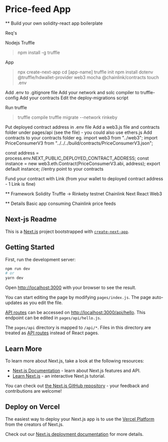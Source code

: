 # Price-feed App

\*\* Build your own solidity-react app boilerplate

Req's

Nodejs
Truffle

> npm install -g truffle

App

> npx create-next-app
> cd [app-name]
> truffle init
> npm install dotenv @truffle/hdwallet-provider web3 mocha @chainlink/contracts
> touch .env

Add .env to .gitignore file
Add your network and solc compiler to truffle-config
Add your contracts
Edit the deploy-migrations script

Run truffle

> truffle compile
> truffle migrate --network rinkeby

Put deployed contract address in .env file
Add a web3.js file and contracts folder under pages/api (see the file) - you could also use ethers.js
Add contracts to your contracts folder
eg.
import web3 from "../web3";
import PriceConsumerV3 from "../../../build/contracts/PriceConsumerV3.json";

const address = process.env.NEXT_PUBLIC_DEPLOYED_CONTRACT_ADDRESS;
const instance = new web3.eth.Contract(PriceConsumerV3.abi, address);
export default instance; //entry point to your contracts

Fund your contract with Link (from your wallet to deployed contract address - 1 Link is fine)

\*\* Framework
Solidity
Truffle -> Rinkeby testnet
Chainlink
Next
React
Web3

\*\* Details
Basic app consuming Chainlink price feeds

## Next-js Readme

This is a [Next.js](https://nextjs.org/) project bootstrapped with [`create-next-app`](https://github.com/vercel/next.js/tree/canary/packages/create-next-app).

## Getting Started

First, run the development server:

```bash
npm run dev
# or
yarn dev
```

Open [http://localhost:3000](http://localhost:3000) with your browser to see the result.

You can start editing the page by modifying `pages/index.js`. The page auto-updates as you edit the file.

[API routes](https://nextjs.org/docs/api-routes/introduction) can be accessed on [http://localhost:3000/api/hello](http://localhost:3000/api/hello). This endpoint can be edited in `pages/api/hello.js`.

The `pages/api` directory is mapped to `/api/*`. Files in this directory are treated as [API routes](https://nextjs.org/docs/api-routes/introduction) instead of React pages.

## Learn More

To learn more about Next.js, take a look at the following resources:

- [Next.js Documentation](https://nextjs.org/docs) - learn about Next.js features and API.
- [Learn Next.js](https://nextjs.org/learn) - an interactive Next.js tutorial.

You can check out [the Next.js GitHub repository](https://github.com/vercel/next.js/) - your feedback and contributions are welcome!

## Deploy on Vercel

The easiest way to deploy your Next.js app is to use the [Vercel Platform](https://vercel.com/new?utm_medium=default-template&filter=next.js&utm_source=create-next-app&utm_campaign=create-next-app-readme) from the creators of Next.js.

Check out our [Next.js deployment documentation](https://nextjs.org/docs/deployment) for more details.
